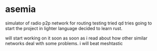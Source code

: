 # asemia
simulator of radio p2p network for routing testing
tried qd tries going to start the project in lighter language
decided to learn rust.

will start working on it soon as soon as i read about how other similar networks deal with some problems.
i will beat meshtastic